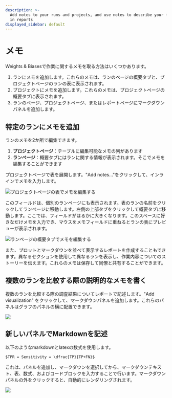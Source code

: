 ```yaml
---
description: >-
  Add notes to your runs and projects, and use notes to describe your findings
  in reports
displayed_sidebar: default
---
```


# メモ

Weights & Biasesで作業に関するメモを取る方法はいくつかあります。

1. ランにメモを追加します。これらのメモは、ランのページの概要タブと、プロジェクトページのランの表に表示されます。
2. プロジェクトにメモを追加します。これらのメモは、プロジェクトページの概要タブに表示されます。
3. ランのページ、プロジェクトページ、またはレポートページにマークダウンパネルを追加します。

## 特定のランにメモを追加

ランのメモを2か所で編集できます。

1. **プロジェクトページ**：テーブルに編集可能なメモの列があります
2. **ランページ**：概要タブにはランに関する情報が表示されます。そこでメモを編集することができます

プロジェクトページで表を展開します。"Add notes..."をクリックして、インラインでメモを入力します。

![プロジェクトページの表でメモを編集する](https://downloads.intercomcdn.com/i/o/148296355/34114b47362b0378e233a440/2019-09-13+08.05.17.gif)

このフィールドは、個別のランページにも表示されます。表のランの名前をクリックしてランページに移動します。左側の上部タブをクリックして概要タブに移動します。ここでは、フィールドがはるかに大きくなります。このスペースに好きなだけメモを入力でき、マウスをメモフィールドに重ねるとランの表にプレビューが表示されます。

![ランページの概要タブでメモを編集する](https://downloads.intercomcdn.com/i/o/148297196/afdb48d2fb59aaa0c90c3aed/2019-09-13+08.06.45.gif)

また、プロットとマークダウンを並べて表示するレポートを作成することもできます。異なるセクションを使用して異なるランを表示し、作業内容についてのストーリーを伝えます。これらのメモは保存して同僚と共有することができます。
## 複数のランを比較する際の説明的なメモを書く

複数のランを比較する際の調査結果についてレポートで記述します。"Add visualization" をクリックして、マークダウンパネルを追加します。これらのパネルはグラフのパネルの横に配置できます。

![](https://downloads.intercomcdn.com/i/o/148297552/64e5baa86a48927158d17456/2019-09-13+08.08.31.gif)

## 新しいパネルでMarkdownを記述

以下のようなmarkdownとlatexの数式を使用します。

```
$TPR = Sensitivity = \dfrac{TP}{TP+FN}$
```

これは、パネルを追加し、マークダウンを選択してから、マークダウンテキスト、表、数式、およびコードブロックを入力することで行います。マークダウンパネルの外をクリックすると、自動的にレンダリングされます。

![](@site/static/images/app_ui/tables_panel.gif)